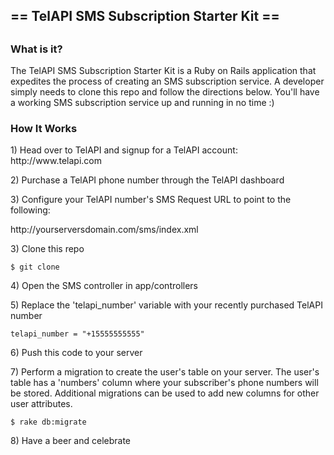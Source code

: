 <h2>== TelAPI SMS Subscription Starter Kit == <h2>

<h3>What is it?</h3>
The TelAPI SMS Subscription Starter Kit is a Ruby on Rails application that expedites the process of creating an SMS subscription service. A developer simply needs to clone this repo and follow the directions below. You'll have a working SMS subscription service up and running in no time :)
<p>
<h3>How It Works</h3>
1) Head over to TelAPI and signup for a TelAPI account: http://www.telapi.com
<p>
2) Purchase a TelAPI phone number through the TelAPI dashboard
<p>
3) Configure your TelAPI number's SMS Request URL to point to the following:
<p>
http://yourserversdomain.com/sms/index.xml
<p>
3) Clone this repo
<pre><code>$ git clone 
</code></pre>
<p>
4) Open the SMS controller in app/controllers
<p>
5) Replace the 'telapi_number' variable with your recently purchased TelAPI number
<pre><code>telapi_number = "+15555555555"</code></pre>
<p>
6) Push this code to your server
<p>
7) Perform a migration to create the user's table on your server. The user's table has a 'numbers' column where your subscriber's phone numbers will be stored. Additional migrations can be used to add new columns for other user attributes.
<pre><code>$ rake db:migrate
</code></pre>
<p>
8) Have a beer and celebrate
